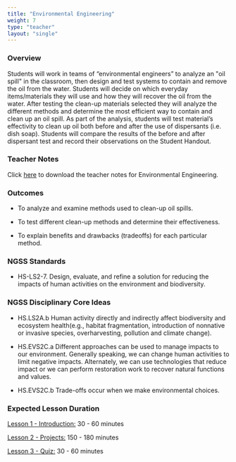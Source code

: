 ```yaml
---
title: "Environmental Engineering"
weight: 7
type: "teacher" 
layout: "single"
---
```


### Overview
Students will work in teams of “environmental engineers” to analyze an "oil spill" in the classroom, then design and test systems to contain and remove the oil from the water. Students will decide on which everyday items/materials they will use and how they will recover the oil from the water. After testing the clean-up materials selected they will analyze the different methods and determine the most efficient way to contain and clean up an oil spill. As part of the analysis, students will test material’s effectivity to clean up oil both before and after the use of dispersants (i.e. dish soap). Students will compare the results of the before and after dispersant test and record their observations on the Student Handout. 

### Teacher Notes

Click <a href="https://docs.google.com/document/d/1H0uhSeSJrMAxGHllXyaf4AIUiqX9pA_0jnbSOq1_Boc/edit?usp=sharing" target="_blank">here</a> to download the teacher notes for Environmental Engineering. 

### Outcomes
* To analyze and examine methods used to clean-up oil spills.

* To test different clean-up methods and determine their effectiveness. 

* To explain benefits and drawbacks (tradeoffs) for each particular method.

### NGSS Standards

* HS-LS2-7.  Design, evaluate, and refine a solution for reducing the impacts of human activities on the environment and biodiversity.

### NGSS Disciplinary Core Ideas
* HS.LS2A.b  Human activity directly and indirectly affect biodiversity and ecosystem health(e.g., habitat fragmentation, introduction of nonnative or invasive species, overharvesting, pollution and climate change).

* HS.EVS2C.a  Different approaches can be used to manage impacts to our environment. Generally speaking, we can change human activities to limit negative impacts. Alternately, we can use technologies that reduce impact or we can perform restoration work to recover natural functions and values.

* HS.EVS2C.b  Trade-offs occur when we make environmental choices.

### Expected Lesson Duration

[Lesson 1 - Introduction:](http://intro-to-engineering-design.lsupathways.org/4_unit_4/environmental-engineering/1_lesson_1/) 30 - 60 minutes

[Lesson 2 - Projects:](http://intro-to-engineering-design.lsupathways.org/4_unit_4/environmental-engineering/2_lesson_2/) 150 - 180 minutes

[Lesson 3 - Quiz:](http://intro-to-engineering-design.lsupathways.org/4_unit_4/environmental-engineering/3_lesson_3/) 30 - 60 minutes
